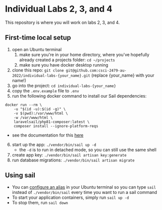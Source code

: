 # Individual Labs 2, 3, and 4

This repository is where you will work on labs 2, 3, and 4.

## First-time local setup
1. open an Ubuntu terminal
   1. make sure you're in your home directory, where you've hopefully already created a projects folder: `cd ~/projects`
   2. make sure you have docker desktop running
2. clone this repo: `git clone git@github.com:csci-2479-au-2022/individual-labs-{your_name}.git` (replace {your_name} with your name!)
3. go into the project: `cd individual-labs-{your_name}`
4. copy the `.env.example` file to `.env`
5. run the following docker command to install our Sail dependencies:
```
docker run --rm \
    -u "$(id -u):$(id -g)" \
    -v $(pwd):/var/www/html \
    -w /var/www/html \
    laravelsail/php81-composer:latest \
    composer install --ignore-platform-reqs
```
   - see the documentation for this [here](https://laravel.com/docs/9.x/sail#installing-composer-dependencies-for-existing-projects)
6. start up the app: `./vendor/bin/sail up -d`
   - the `-d` is to run in detached mode, so you can still use the same shell
7. create app key: `./vendor/bin/sail artisan key:generate`
8. run database migrations: `./vendor/bin/sail artisan migrate`

## Using sail
- You can [configure an alias](https://laravel.com/docs/9.x/sail#configuring-a-shell-alias) in your Ubuntu terminal so you can type `sail` instead of `./vendor/bin/sail` every time you want to run a sail command
- To start your application containers, simply run `sail up -d`
- To stop them, run `sail down`
